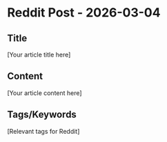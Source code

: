 # Reddit Post - 2026-03-04

## Title
[Your article title here]

## Content
[Your article content here]

## Tags/Keywords
[Relevant tags for Reddit]
